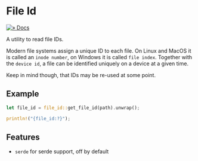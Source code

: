# File Id

[![» Docs](https://flat.badgen.net/badge/api/docs.rs/df3600)][docs]

A utility to read file IDs.

Modern file systems assign a unique ID to each file. On Linux and MacOS it is called an `inode number`, on Windows it is called `file index`.
Together with the `device id`, a file can be identified uniquely on a device at a given time.

Keep in mind though, that IDs may be re-used at some point.

## Example

```rust
let file_id = file_id::get_file_id(path).unwrap();

println!("{file_id:?}");
```

## Features

- `serde` for serde support, off by default

[docs]: https://docs.rs/file-id
